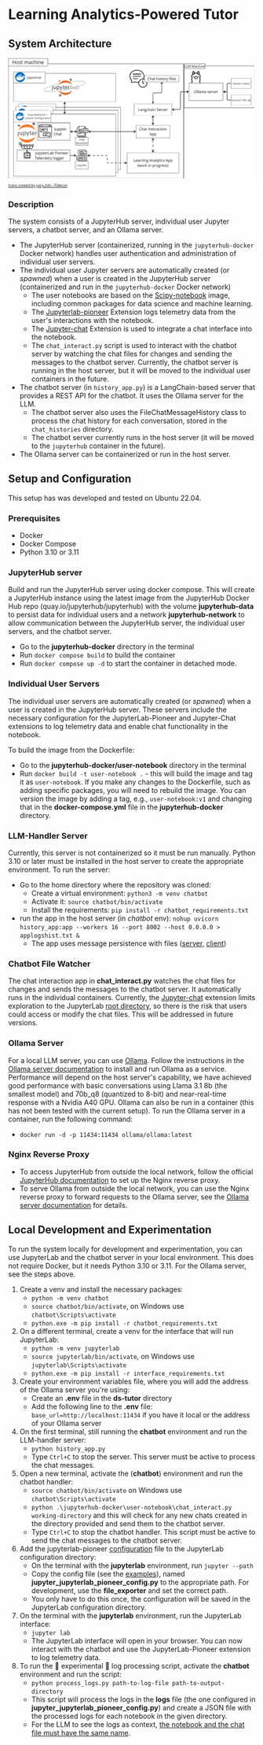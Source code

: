 # Learning Analytics-Powered Tutor
## System Architecture
![ds-tutor architecture](./images/DS%20Tutor%20Architecture.png)
<a href="https://www.flaticon.com/free-icons/" title="icons" style="font-size: 0.5em;">Icons created by juicy_fish - Flaticon</a>

### Description
The system consists of a JupyterHub server, individual user Jupyter servers, a chatbot server, and an Ollama server. 
- The JupyterHub server (containerized, running in the `jupyterhub-docker` Docker network) handles user authentication and administration of individual user servers.
- The individual user Jupyter servers are automatically created (or *spawned*) when a user is created in the JupyterHub server (containerized and run in the `jupyterhub-docker` Docker network)
    - The user notebooks are based on the [Scipy-notebook](https://github.com/jupyter/docker-stacks/tree/main/images/scipy-notebook) image, including common packages for data science and machine learning.
    - The [Jupyterlab-pioneer](https://pypi.org/project/jupyterlab-pioneer/) Extension logs telemetry data from the user's interactions with the notebook.
    - The [Jupyter-chat](https://github.com/jupyterlab/jupyter-chat) Extension is used to integrate a chat interface into the notebook.
    - The `chat_interact.py` script is used to interact with the chatbot server by watching the chat files for changes and sending the messages to the chatbot server. Currently, the chatbot server is running in the host server, but it will be moved to the individual user containers in the future.
- The chatbot server (in `history_app.py`) is a LangChain-based server that provides a REST API for the chatbot. It uses the Ollama server for the LLM. 
    - The chatbot server also uses the FileChatMessageHistory class to process the chat history for each conversation, stored in the `chat_histories` directory.
    - The chatbot server currently runs in the host server (it will be moved to the `jupyterhub` container in the future).
- The Ollama server can be containerized or run in the host server.

## Setup and Configuration
This setup has was developed and tested on Ubuntu 22.04. 

### Prerequisites
- Docker
- Docker Compose
- Python 3.10 or 3.11

### JupyterHub server
Build and run the JupyterHub server using docker compose. This will create a JupyterHub instance using the latest image from the JupyterHub Docker Hub repo (quay.io/jupyterhub/jupyterhub) with the volume **jupyterhub-data** to persist data for individual users and a network **jupyterhub-network** to allow communication between the JupyterHub server, the individual user servers, and the chatbot server.
- Go to the **jupyterhub-docker** directory in the terminal
- Run `docker compose build` to build the container
- Run `docker compose up -d` to start the container in detached mode.

### Individual User Servers
The individual user servers are automatically created (or *spawned*) when a user is created in the JupyterHub server. These servers include the necessary configuration for the JupyterLab-Pioneer and Jupyter-Chat extensions to log telemetry data and enable chat functionality in the notebook.

To build the image from the Dockerfile:
- Go to the **jupyterhub-docker/user-notebook** directory in the terminal
- Run `docker build -t user-notebook .` - this will build the image and tag it as `user-notebook`. If you make any changes to the Dockerfile, such as adding specific packages, you will need to rebuild the image. You can version the image by adding a tag, e.g., `user-notebook:v1` and changing that in the **docker-compose.yml** file in the **jupyterhub-docker** directory.


### LLM-Handler Server
Currently, this server is not containerized so it must be run manually. Python 3.10 or later must be installed in the host server to create the appropriate environment. To run the server:
- Go to the home directory where the repository was cloned:
    - Create a virtual environment: `python3 -m venv chatbot`
    - Activate it: `source chatbot/bin/activate`
    - Install the requirements: `pip install -r chatbot_requirements.txt`
- run the app in the host server (in *chatbot* env): `nohup uvicorn history_app:app --workers 16 --port 8002 --host 0.0.0.0 > applogshist.txt &`
    - The app uses message persistence with files ([server](https://github.com/langchain-ai/langserve/blob/main/examples/chat_with_persistence/server.py), [client](https://github.com/langchain-ai/langserve/blob/main/examples/chat_with_persistence/client.ipynb))

### Chatbot File Watcher
The chat interaction app in **chat_interact.py** watches the chat files for changes and sends the messages to the chatbot server. It automatically runs in the individual containers.
Currently, the [Jupyter-chat](https://github.com/jupyterlab/jupyter-chat) extension limits exploration to the JupyterLab [root directory](https://github.com/jupyterlab/jupyter-chat/issues/61), so there is the risk that users could access or modify the chat files. This will be addressed in future versions.

### Ollama Server
For a local LLM server, you can use [Ollama](https://ollama.com/). Follow the instructions in the [Ollama server documentation](https://github.com/varunvasudeva1/ollama-server-docs?tab=readme-ov-file) to install and run Ollama as a service.
Performance will depend on the host server's capability, we have achieved good performance with basic conversations using Llama 3.1 8b (the smallest model) and 70b_q8 (quantized to 8-bit) and near-real-time response with a Nvidia A40 GPU. 
Ollama can also be run in a container (this has not been tested with the current setup). To run the Ollama server in a container, run the following command:
- `docker run -d -p 11434:11434 ollama/ollama:latest`


### Nginx Reverse Proxy
- To access JupyterHub from outside the local network, follow the official [JupyterHub documentation](https://jupyterhub.readthedocs.io/en/stable/howto/configuration/config-proxy.html#nginx) to set up the Nginx reverse proxy.
- To serve Ollama from outside the local network, you can use the Nginx reverse proxy to forward requests to the Ollama server, see the [Ollama server documentation](https://github.com/ollama/ollama/blob/main/docs/faq.md#how-can-i-use-ollama-with-a-proxy-server) for details.


## Local Development and Experimentation
To run the system locally for development and experimentation, you can use JupyterLab and the chatbot server in your local environment.
This does not require Docker, but it needs Python 3.10 or 3.11. 
For the Ollama server, see the steps above.

1. Create a venv and install the necessary packages:
    - `python -m venv chatbot`
    - `source chatbot/bin/activate`, on Windows use `chatbot\Scripts\activate`
    - `python.exe -m pip install -r chatbot_requirements.txt`
2. On a different terminal, create a venv for the interface that will run JupyterLab:
    - `python -m venv jupyterlab`
    - `source jupyterlab/bin/activate`, on Windows use `jupyterlab\Scripts\activate`
    - `python.exe -m pip install -r interface_requirements.txt`
3. Create your environment variables file, where you will add the address of the Ollama server you're using:
    - Create an **.env** file in the **ds-tutor** directory
    - Add the following line to the **.env** file: `base_url=http://localhost:11434` if you have it local or the address of your Ollama server
4. On the first terminal, still running the **chatbot** environment and run the LLM-handler server:
    - `python history_app.py`
    - Type `Ctrl+C` to stop the server. This server must be active to process the chat messages.
5. Open a new terminal, activate the (**chatbot**) environment and run the chatbot handler:
    - `source chatbot/bin/activate` on Windows use `chatbot\Scripts\activate`
    - `python .\jupyterhub-docker\user-notebook\chat_interact.py working-directory` and this will check for any new chats created in the directory provided and send them to the chatbot server.
    - Type `Ctrl+C` to stop the chatbot handler. This script must be active to send the chat messages to the chatbot server.
6. Add the jupyterlab-pioneer [configuration](https://jupyter-server.readthedocs.io/en/latest/operators/configuring-extensions.html) file to the JupyterLab configuration directory:
    - On the terminal with the **jupyterlab** environment, run `jupyter --path`
    - Copy the config file (see the [examples](https://github.com/educational-technology-collective/jupyterlab-pioneer/tree/main/configuration_examples)), named **jupyter_jupyterlab_pioneer_config.py** to the appropriate path. For development, use the **file_exporter** and set the correct path.
    - You only have to do this once, the configuration will be saved in the JupyterLab configuration directory.
6. On the terminal with the **jupyterlab** environment, run the JupyterLab interface:
    - `jupyter lab`
    - The JupyterLab interface will open in your browser. You can now interact with the chatbot and use the JupyterLab-Pioneer extension to log telemetry data.
7. To run the :construction: experimental :construction: log processing script, activate the **chatbot** environment and run the script:
    - `python process_logs.py path-to-log-file path-to-output-directory`
    - This script will process the logs in the **logs** file (the one configured in **jupyter_jupyterlab_pioneer_config.py**) and create a JSON file with the processed logs for each notebook in the given directory.
    - For the LLM to see the logs as context, <ins>the notebook and the chat file must have the same name</ins>. 